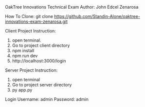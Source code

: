 OakTree Innovations Technical Exam
Author: John Edcel Zenarosa

How To Clone:
git clone https://github.com/Standin-Alone/oaktree-innovations-exam-zenarosa.git

Client Project Instruction:
1. open terminal.
2. Go to project client directory
3. npm install
4. npm run dev
5. http://localhost:3000/login


Server Project Instruction:
1. open terminal 
2. Go to project server directory
3. py app.py

Login
Username: admin
Password: admin


